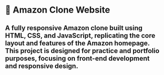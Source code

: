  # 🛒 Amazon Clone Website
## A fully responsive Amazon clone built using HTML, CSS, and JavaScript, replicating the core layout and features of the Amazon homepage. This project is designed for practice and portfolio purposes, focusing on front-end development and responsive design.
